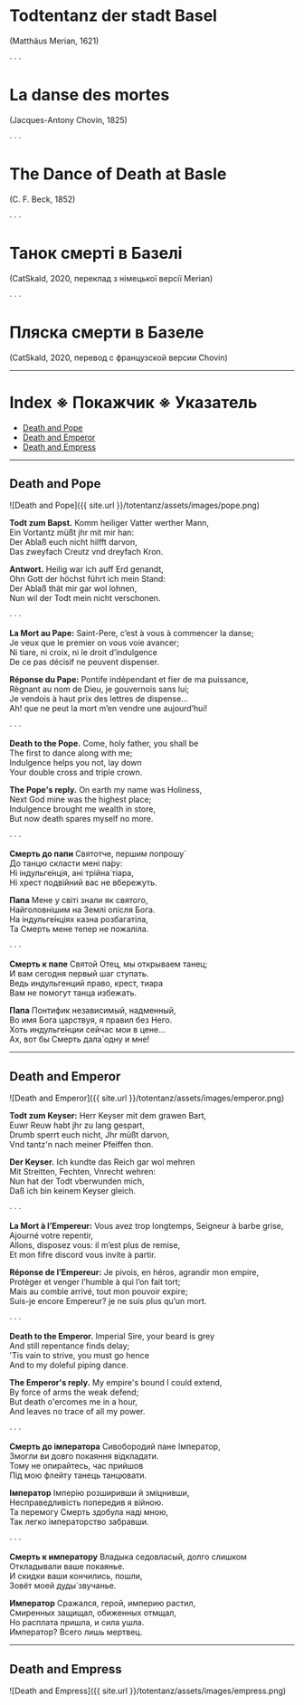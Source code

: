 # Todtentanz der stadt Basel

(Matthäus Merian, 1621)

· · ·

# La danse des mortes

(Jacques-Antony Chovin, 1825)

· · ·

# The Dance of Death at Basle

(C. F. Beck, 1852)

· · ·

# Танок смерті в Базелі

(CatSkald, 2020, переклад з німецької версії Merian)

· · ·

# Пляска смерти в Базеле

(CatSkald, 2020, перевод с французской версии Chovin)

---

# Index ※ Покажчик ※ Указатель

- [Death and Pope](#death-and-pope)
- [Death and Emperor](#death-and-emperor)
- [Death and Empress](#death-and-empress)

---

## Death and Pope

![Death and Pope]({{ site.url }}/totentanz/assets/images/pope.png)

**Todt zum Bapst.**
Komm heiliger Vatter werther Mann,\
Ein Vortantz müßt jhr mit mir han:\
Der Ablaß euch nicht hilfft darvon,\
Das zweyfach Creutz vnd dreyfach Kron.

**Antwort.**
Heilig war ich auff Erd genandt,\
Ohn Gott der höchst führt ich mein Stand:\
Der Ablaß thät mir gar wol lohnen,\
Nun wil der Todt mein nicht verschonen.

· · ·

**La Mort au Pape:**
Saint-Pere, c’est à vous à commencer la danse;\
Je veux que le premier on vous voie avancer;\
Ni tiare, ni croix, ni le droit d’indulgence\
De ce pas décisif ne peuvent dispenser.

**Réponse du Pape:**
Pontife indépendant et fier de ma puissance,\
Règnant au nom de Dieu, je gouvernois sans lui;\
Je vendois à haut prix des lettres de dispense…\
Ah! que ne peut la mort m’en vendre une aujourd’hui!

· · ·

**Death to the Pope.**
Come, holy father, you shall be\
The first to dance along with me;\
Indulgence helps you not, lay down\
Your double cross and triple crown.

**The Pope's reply.**
On earth my name was Holiness,\
Next God mine was the highest place;\
Indulgence brought me wealth in store,\
But now death spares myself no more.

· · ·

**Смерть до папи**
Святотче, першим попрошу́\
До танцю скласти мені па́ру:\
Ні індульге́нція, ані трійна́ тіара,\
Ні хрест подвійний вас не вбережуть.

**Папа**
Мене у світі знали як святого,\
Найголовнішим на Землі опісля Бога.\
На індульге́нціях казна розбагатіла,\
Та Смерть мене тепер не пожаліла.

· · ·

**Смерть к папе**
Святой Отец, мы открываем танец;\
И вам сегодня первый шаг ступать.\
Ведь индульгенций право, крест, тиара\
Вам не помогут танца избежать.

**Папа**
Понтифик независимый, надменный,\
Во имя Бога царствуя, я правил без Него.\
Хоть индульге́нции сейчас мои в цене...\
Ах, вот бы Смерть дала́ одну и мне!

---

## Death and Emperor

![Death and Emperor]({{ site.url }}/totentanz/assets/images/emperor.png)

**Todt zum Keyser:**
Herr Keyser mit dem grawen Bart,\
Euwr Reuw habt jhr zu lang gespart,\
Drumb sperrt euch nicht, Jhr müßt darvon,\
Vnd tantz'n nach meiner Pfeiffen thon.

**Der Keyser.**
Ich kundte das Reich gar wol mehren\
Mit Streitten, Fechten, Vnrecht wehren:\
Nun hat der Todt vberwunden mich,\
Daß ich bin keinem Keyser gleich.

· · ·

**La Mort à l’Empereur:**
Vous avez trop longtemps, Seigneur à barbe grise,\
Ajourné votre repentir,\
Allons, disposez vous: il m’est plus de remise,\
Et mon fifre discord vous invite à partir.

**Réponse de l’Empereur:**
Je pivois, en héros, agrandir mon empire,\
Protèger et venger l’humble à qui l’on fait tort;\
Mais au comble arrivé, tout mon pouvoir expire;\
Suis-je encore Empereur? je ne suis plus qu’un mort.

· · ·

**Death to the Emperor.**
Imperial Sire, your beard is grey\
And still repentance finds delay;\
'Tis vain to strive, you must go hence\
And to my doleful piping dance.

**The Emperor's reply.**
My empire's bound I could extend,\
By force of arms the weak defend;\
But death o'ercomes me in a hour,\
And leaves no trace of all my power.

· · ·

**Смерть до імператора**
Сивобородий пане Імператор,\
Змогли ви довго покаяння відкладати.\
Тому не опирайтесь, час прийшов\
Під мою флейту танець танцювати.

**Імператор**
Імперію розширивши й зміцнивши,\
Несправедливість попередив я війною.\
Та перемогу Смерть здобула наді мною,\
Так легко імператорство забравши.

· · ·

**Смерть к императору**
Владыка седовласый, долго слишком\
Откладывали ваше покаянье.\
И скидки ваши кончились, пошли,\
Зовёт моей дуды́ звучанье.

**Император**
Сражался, герой, империю растил,\
Смиренных защищал, обиженных отмщал,\
Но расплата пришла, и сила ушла.\
Император? Всего лишь мертвец.

---

## Death and Empress

![Death and Empress]({{ site.url }}/totentanz/assets/images/empress.png)
